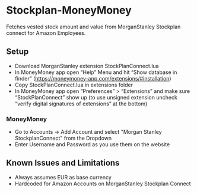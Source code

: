 # Stockplan-MoneyMoney

Fetches vested stock amount and value from MorganStanley Stockplan connect for Amazon Employees. 

## Setup

* Download MorganStanley extension StockPlanConnect.lua
* In MoneyMoney app open “Help” Menu and hit “Show database in finder” (https://moneymoney-app.com/extensions/#installation)
* Copy StockPlanConnect.lua in extensions folder
* In MoneyMoney app open “Preferences” > “Extensions” and make sure “StockPlanConnect” show up (to use unsigned extension uncheck “verify digital signatures of extensions” at the bottom)

### MoneyMoney

* Go to Accounts -> Add Account and select "Morgan Stanley StockplanConnect" from the Dropdown
* Enter Username and Password as you use them on the website

## Known Issues and Limitations

* Always assumes EUR as base currency
* Hardcoded for Amazon Accounts on MorganStanley Stockplan Connect